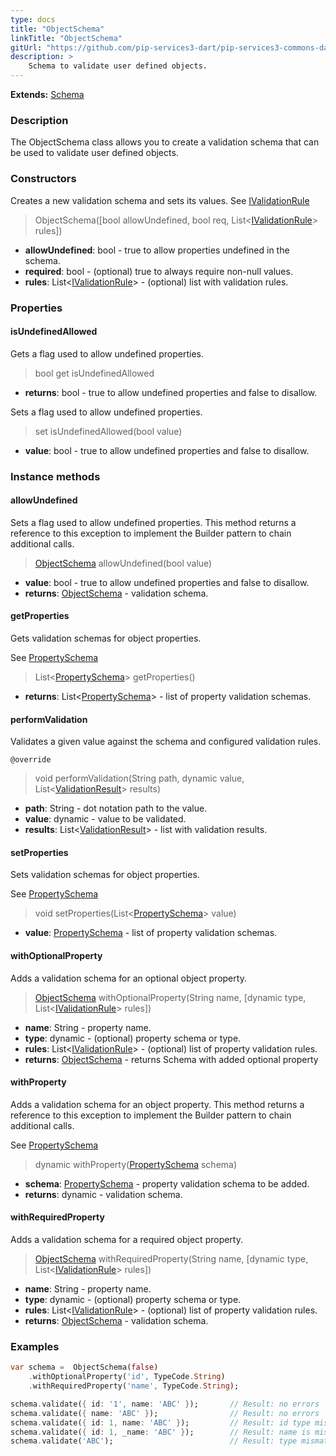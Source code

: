 ```yaml
---
type: docs
title: "ObjectSchema"
linkTitle: "ObjectSchema"
gitUrl: "https://github.com/pip-services3-dart/pip-services3-commons-dart"
description: >
    Schema to validate user defined objects.
---
```


**Extends:** [Schema](../schema)

### Description

The ObjectSchema class allows you to create a validation schema that can be used to validate user defined objects.

### Constructors
Creates a new validation schema and sets its values. 
See [IValidationRule](../ivalidation_rule)

> ObjectSchema([bool allowUndefined, bool req, List<[IValidationRule](../ivalidation_rule)> rules])

- **allowUndefined**: bool - true to allow properties undefined in the schema.
- **required**: bool - (optional) true to always require non-null values.
- **rules**: List<[IValidationRule](../ivalidation_rule)> - (optional) list with validation rules.

### Properties

#### isUndefinedAllowed
Gets a flag used to allow undefined properties.

> bool get isUndefinedAllowed

- **returns**: bool - true to allow undefined properties and false to disallow.

Sets a flag used to allow undefined properties.

> set isUndefinedAllowed(bool value)

- **value**: bool - true to allow undefined properties and false to disallow.

### Instance methods

#### allowUndefined
Sets a flag used to allow undefined properties.
This method returns a reference to this exception to implement the Builder pattern
to chain additional calls.

> [ObjectSchema](../object_schema) allowUndefined(bool value)

- **value**: bool - true to allow undefined properties and false to disallow.
- **returns**: [ObjectSchema](../object_schema) - validation schema.


#### getProperties
Gets validation schemas for object properties.

See [PropertySchema](../property_schema)

> List<[PropertySchema](../property_schema)> getProperties()

- **returns**: List<[PropertySchema](../property_schema)> - list of property validation schemas.


#### performValidation
Validates a given value against the schema and configured validation rules.

`@override`
> void performValidation(String path, dynamic value, List<[ValidationResult](../validation_result)> results)

- **path**: String - dot notation path to the value.
- **value**: dynamic - value to be validated.
- **results**: List<[ValidationResult](../validation_result)> - list with validation results.


#### setProperties
Sets validation schemas for object properties.

See [PropertySchema](../property_schema)

> void setProperties(List<[PropertySchema](../property_schema)> value)

- **value**: [PropertySchema](../property_schema) - list of property validation schemas.


#### withOptionalProperty
Adds a validation schema for an optional object property.

> [ObjectSchema]() withOptionalProperty(String name, [dynamic type, List<[IValidationRule](../ivalidation_rule)> rules])

- **name**: String - property name.
- **type**: dynamic - (optional) property schema or type.
- **rules**: List<[IValidationRule](../ivalidation_rule)> - (optional) list of property validation rules.
- **returns**: [ObjectSchema]() - returns Schema with added optional property

#### withProperty
Adds a validation schema for an object property.
This method returns a reference to this exception to implement the Builder pattern
to chain additional calls.

See [PropertySchema](../property_schema)

> dynamic withProperty([PropertySchema](../property_schema) schema)

- **schema**: [PropertySchema](../property_schema) - property validation schema to be added.
- **returns**: dynamic - validation schema.


#### withRequiredProperty
Adds a validation schema for a required object property.

> [ObjectSchema]() withRequiredProperty(String name, [dynamic type, List<[IValidationRule](../ivalidation_rule)> rules])

- **name**: String - property name.
- **type**: dynamic - (optional) property schema or type.
- **rules**: List<[IValidationRule](../ivalidation_rule)> - (optional) list of property validation rules.
- **returns**: [ObjectSchema]() - validation schema.

### Examples

```dart
var schema =  ObjectSchema(false)
    .withOptionalProperty('id', TypeCode.String)
    .withRequiredProperty('name', TypeCode.String);

schema.validate({ id: '1', name: 'ABC' });       // Result: no errors
schema.validate({ name: 'ABC' });                // Result: no errors
schema.validate({ id: 1, name: 'ABC' });         // Result: id type mismatch
schema.validate({ id: 1, _name: 'ABC' });        // Result: name is missing, unexpected _name
schema.validate('ABC');                          // Result: type mismatch

```

